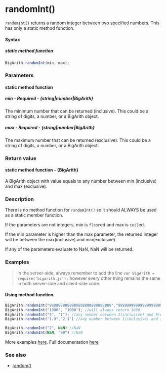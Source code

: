 # randomInt()
`randomInt()` returns a random integer between two specified numbers. This has only a static method function.

#### Syntax
##### static method function
```javascript
BigArith.randomInt(min, max);
```
 
### Parameters
#### static method function
##### min - Required - {string|number|BigArith}
The minimum number that can be returned (inclusive). This could be a string of digits, a number, or a BigArith object.

##### max - Required - {string|number|BigArith}
The maximum number that can be returned (exclusive). This could be a string of digits, a number, or a BigArith object.

### Return value
#### static method function - {BigArith}
A BigArith object with value equals to any number between min (inclusive) and max (exclusive).

### Description
There is no method function for `randomInt()` so it should ALWAYS be used as a static member function.

If the parameters are not integers, min is `floor`ed and max is `ceil`ed.

If the min parameter is higher than the max parameter, the returned integer will be between the max(inclusive) and min(exclusive).

If any of the parameters evaluate to NaN, NaN will be returned.


### Examples

> In the server-side, always remember to add the line `var BigArith = require('bigarith.js');` however every other thing remains the same in both server-side and client-side code.

#### Using method function

```javascript
BigArith.randomInt("8888888888888888888888888888","9999999999999999999999999999999999999999999999999999"); //any number between "8888888888888888888888888888" (inclusive) and "9999999999999999999999999999999999999999999999999999" (exclusive)
BigArith.randomInt("1000", "1000"); //will always return 1000
BigArith.randomInt("5", "1"); //any number between 1(inclusive) and 5(exclusive)
BigArith.randomInt("1.9","2.1") //any number between 1(inclusive) and 3(exclusive)

BigArith.randomInt("2", NaN) //NaN
BigArith.randomInt(NaN, "99") //NaN
```

More examples [here](https://github.com/osofem/bigarith.js/tree/master/examples/). Full documentation [here](https://github.com/osofem/bigarith.js/tree/master/documentation)

### See also
* [random()](https://osofem.github.io/bigarith.js/documentation/random.html)
